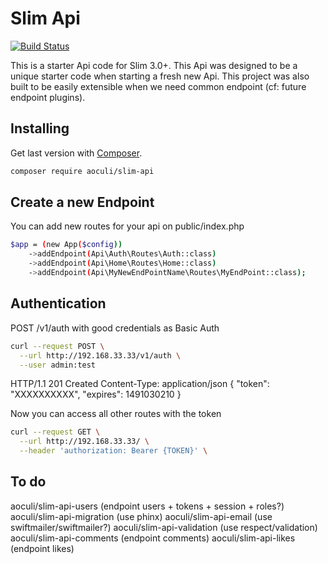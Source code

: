 # Slim Api

[![Build Status](https://travis-ci.org/aoculi/slim-api.svg?branch=master)](https://travis-ci.org/aoculi/slim-api)

This is a starter Api code for Slim 3.0+. 
This Api was designed to be a unique starter code when starting a fresh new Api.
This project was also built to be easily extensible when we need common endpoint (cf: future endpoint plugins). 

## Installing

Get last version with [Composer](http://getcomposer.org "Composer").

```bash
composer require aoculi/slim-api
```
## Create a new Endpoint
You can add new routes for your api on public/index.php
```bash
$app = (new App($config))
    ->addEndpoint(Api\Auth\Routes\Auth::class)
    ->addEndpoint(Api\Home\Routes\Home::class)
    ->addEndpoint(Api\MyNewEndPointName\Routes\MyEndPoint::class); 
```

## Authentication
POST /v1/auth with good credentials as Basic Auth
```bash
curl --request POST \
  --url http://192.168.33.33/v1/auth \
  --user admin:test
```  

HTTP/1.1 201 Created
Content-Type: application/json
{
    "token": "XXXXXXXXXX",
    "expires": 1491030210
}

Now you can access all other routes with the token
```bash
curl --request GET \
  --url http://192.168.33.33/ \
  --header 'authorization: Bearer {TOKEN}' \
```


## To do
aoculi/slim-api-users (endpoint users + tokens + session + roles?)
aoculi/slim-api-migration (use phinx)
aoculi/slim-api-email (use swiftmailer/swiftmailer?)
aoculi/slim-api-validation (use respect/validation)
aoculi/slim-api-comments (endpoint comments)
aoculi/slim-api-likes (endpoint likes)
